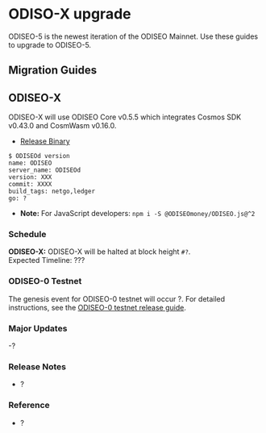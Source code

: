 # ODISO-X upgrade

ODISEO-5 is the newest iteration of the ODISEO Mainnet. Use these guides to upgrade to ODISEO-5.

## Migration Guides

## ODISEO-X

ODISEO-X will use ODISEO Core v0.5.5 which integrates Cosmos SDK v0.43.0 and CosmWasm v0.16.0.

- [Release Binary](https://github.com/ODISEOmoney/core/releases/tag/XXXX)

```
$ ODISEOd version
name: ODISEO
server_name: ODISEOd
version: XXX
commit: XXXX
build_tags: netgo,ledger
go: ?
```

- **Note:** For JavaScript developers: `npm i -S @ODISEOmoney/ODISEO.js@^2`

### Schedule
**ODISEO-X:** ODISEO-X will be halted at block height `#?`.  
Expected Timeline:
???

### ODISEO-0 Testnet

The genesis event for ODISEO-0 testnet will occur ?.
For detailed instructions, see the [ODISEO-0 testnet release guide](https:?).

### Major Updates

-?

### Release Notes

- ?

### Reference

- ?
